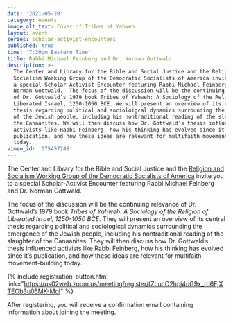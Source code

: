 ```yaml
---
date: '2021-05-20'
category: events
image_alt_text: Cover of Tribes of Yahweh
layout: event
series: scholar-activist-encounters
published: true
time: '7:30pm Eastern Time'
title: Rabbi Michael Feinberg and Dr. Norman Gottwald
description: >-
  The Center and Library for the Bible and Social Justice and the Religion and
  Socialism Working Group of the Democratic Socialists of America invite you to
  a special Scholar-Activist Encounter featuring Rabbi Michael Feinberg and Dr.
  Norman Gottwald.  The focus of the discussion will be the continuing relevance
  of Dr. Gottwald’s 1979 book Tribes of Yahweh: A Sociology of the Religion of
  Liberated Israel, 1250-1050 BCE. We will present an overview of its central
  thesis regarding political and socioloigcal dynamics surrounding the emergence
  of the Jewish people, including his nontraditional reading of the slaughter of
  the Canaanites. We will then discuss how Dr. Gottwald’s thesis influenced
  activists like Rabbi Feinberg, how his thinking has evolved since it’s
  publication, and how these ideas are relevant for multifaith movement-building
  today.
vimeo_id: '575457248'
---
```


The Center and Library for the Bible and Social Justice and the [Religion and Socialism Working Group of the Democratic Socialists of America](https://www.religioussocialism.org/post_conference_follow_up_event_and_reading) invite you to a special Scholar-Activist Encounter featuring Rabbi Michael Feinberg and Dr. Norman Gottwald.

The focus of the discussion will be the continuing relevance of Dr. Gottwald’s 1979 book _Tribes of Yahweh: A Sociology of the Religion of Liberated Israel, 1250-1050 BCE_. They will present an overview of its central thesis regarding political and sociological dynamics surrounding the emergence of the Jewish people, including his nontraditional reading of the slaughter of the Canaanites. They will then discuss how Dr. Gottwald’s thesis influenced activists like Rabbi Feinberg, how his thinking has evolved since it’s publication, and how these ideas are relevant for multifaith movement-building today.

{% include registration-button.html link="https://us02web.zoom.us/meeting/register/tZcucO2hpj4uG9x_rd6FjXTEOb3u05MK-MoI" %}

After registering, you will receive a confirmation email containing information about joining the meeting.
